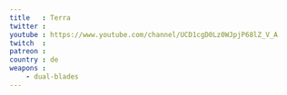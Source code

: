 ```yaml
---
title   : Terra
twitter :
youtube : https://www.youtube.com/channel/UCD1cgD0Lz0WJpjP68lZ_V_A
twitch  :
patreon :
country : de
weapons :
    - dual-blades
---
```

